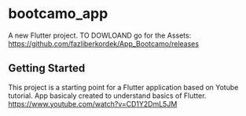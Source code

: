# bootcamo_app

A new Flutter project.
TO DOWLOAND go for the Assets: https://github.com/fazliberkordek/App_Bootcamo/releases

## Getting Started

This project is a starting point for a Flutter application based on Yotube tutorial.
App basicaly created to understand basics of Flutter.
https://www.youtube.com/watch?v=CD1Y2DmL5JM
